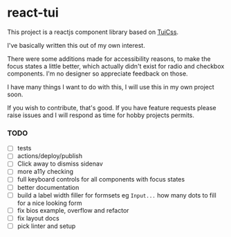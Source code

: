 # react-tui

This project is a reactjs component library based on [TuiCss](https://github.com/vinibiavatti1/TuiCss).

I've basically written this out of my own interest.

There were some additions made for accessibility reasons, to make the focus states a little better, which actually didn't exist for radio and checkbox components. I'm no designer so appreciate feedback on those.

I have many things I want to do with this, I will use this in my own project soon.

If you wish to contribute, that's good. If you have feature requests please raise issues and I will respond as time for hobby projects permits.

### TODO
- [ ] tests
- [ ] actions/deploy/publish
- [ ] Click away to dismiss sidenav
- [ ] more a11y checking
- [ ] full keyboard controls for all components with focus states
- [ ] better documentation
- [ ] build a label width filler for formsets eg `Input...` how many dots to fill for a nice looking form
- [ ] fix bios example, overflow and refactor
- [ ] fix layout docs
- [ ] pick linter and setup